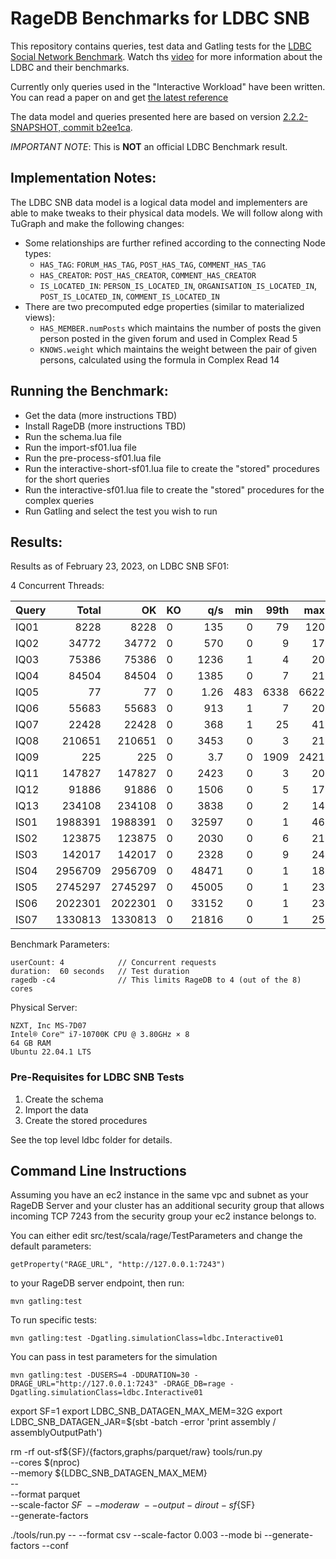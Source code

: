 # RageDB Benchmarks for LDBC SNB

This repository contains queries, test data and Gatling tests for the [LDBC](https://ldbcouncil.org/) [Social Network Benchmark](https://ldbcouncil.org/benchmarks/snb/).
Watch ths [video](https://www.youtube.com/watch?v=q26DHnQFw54) for more information about the LDBC and their benchmarks.

Currently only queries used in the "Interactive Workload" have been written. 
You can read a paper on and get [the latest reference](https://ldbcouncil.org/ldbc_snb_docs/ldbc-snb-specification.pdf)

The data model and queries presented here are based on version [2.2.2-SNAPSHOT, commit b2ee1ca](https://github.com/ldbc/ldbc_snb_docs).

*IMPORTANT NOTE*: This is **NOT** an official LDBC Benchmark result.

## Implementation Notes:

The LDBC SNB data model is a logical data model and implementers are able to make tweaks to their physical data models.
We will follow along with TuGraph and make the following changes:

- Some relationships are further refined according to the connecting Node types:
    - `HAS_TAG`: `FORUM_HAS_TAG`, `POST_HAS_TAG`, `COMMENT_HAS_TAG`
    - `HAS_CREATOR`: `POST_HAS_CREATOR`, `COMMENT_HAS_CREATOR`
    - `IS_LOCATED_IN`: `PERSON_IS_LOCATED_IN`, `ORGANISATION_IS_LOCATED_IN`, `POST_IS_LOCATED_IN`, `COMMENT_IS_LOCATED_IN`
- There are two precomputed edge properties (similar to materialized views):
    - `HAS_MEMBER.numPosts` which maintains the number of posts the given person posted in the given forum and used in Complex Read 5
    - `KNOWS.weight` which maintains the weight between the pair of given persons, calculated using the formula in Complex Read 14

## Running the Benchmark:

- Get the data (more instructions TBD)
- Install RageDB (more instructions TBD)
- Run the schema.lua file
- Run the import-sf01.lua file
- Run the pre-process-sf01.lua file
- Run the interactive-short-sf01.lua file to create the "stored" procedures for the short queries
- Run the interactive-sf01.lua file to create the "stored" procedures for the complex queries
- Run Gatling and select the test you wish to run


## Results:

Results as of February 23, 2023, on LDBC SNB SF01:

4 Concurrent Threads:

| Query |   Total |      OK | KO  |   q/s | min | 99th |  max | mean |
|-------|--------:|--------:|-----|------:|----:|-----:|-----:|-----:|
| IQ01  |    8228 |    8228 | 0   |   135 |   0 |   79 |  120 |   29 |
| IQ02  |   34772 |   34772 | 0   |   570 |   0 |    9 |   17 |    7 |
| IQ03  |   75386 |   75386 | 0   |  1236 |   1 |    4 |   20 |    3 |
| IQ04  |   84504 |   84504 | 0   |  1385 |   0 |    7 |   21 |    3 |
| IQ05  |      77 |      77 | 0   |  1.26 | 483 | 6338 | 6622 | 3144 |
| IQ06  |   55683 |   55683 | 0   |   913 |   1 |    7 |   20 |    4 |
| IQ07  |   22428 |   22428 | 0   |   368 |   1 |   25 |   41 |   11 |
| IQ08  |  210651 |  210651 | 0   |  3453 |   0 |    3 |   21 |    1 |
| IQ09  |     225 |     225 | 0   |   3.7 |   0 | 1909 | 2421 | 1077 |
| IQ11  |  147827 |  147827 | 0   |  2423 |   0 |    3 |   20 |    2 |
| IQ12  |   91886 |   91886 | 0   |  1506 |   0 |    5 |   17 |    3 |
| IQ13  |  234108 |  234108 | 0   |  3838 |   0 |    2 |   14 |    1 |
| IS01  | 1988391 | 1988391 | 0   | 32597 |   0 |    1 |   46 |    0 |
| IS02  |  123875 |  123875 | 0   |  2030 |   0 |    6 |   21 |    2 |
| IS03  |  142017 |  142017 | 0   |  2328 |   0 |    9 |   24 |    2 |
| IS04  | 2956709 | 2956709 | 0   | 48471 |   0 |    1 |   18 |    0 |
| IS05  | 2745297 | 2745297 | 0   | 45005 |   0 |    1 |   23 |    0 |
| IS06  | 2022301 | 2022301 | 0   | 33152 |   0 |    1 |   23 |    0 |
| IS07  | 1330813 | 1330813 | 0   | 21816 |   0 |    1 |   25 |    0 |


Benchmark Parameters:

    userCount: 4            // Concurrent requests
    duration:  60 seconds   // Test duration
    ragedb -c4              // This limits RageDB to 4 (out of the 8) cores

Physical Server:

    NZXT, Inc MS-7D07
    Intel® Core™ i7-10700K CPU @ 3.80GHz × 8
    64 GB RAM
    Ubuntu 22.04.1 LTS

### Pre-Requisites for LDBC SNB Tests

1. Create the schema
2. Import the data
3. Create the stored procedures

See the top level ldbc folder for details.





Command Line Instructions
-------------------------

Assuming you have an ec2 instance in the same vpc and subnet as your RageDB Server
and your cluster has an additional security group that allows incoming TCP 7243 from
the security group your ec2 instance belongs to.

You can either edit src/test/scala/rage/TestParameters and change the default parameters:

    getProperty("RAGE_URL", "http://127.0.0.1:7243")

to your RageDB server endpoint, then run:

    mvn gatling:test

To run specific tests:

    mvn gatling:test -Dgatling.simulationClass=ldbc.Interactive01

You can pass in test parameters for the simulation

    mvn gatling:test -DUSERS=4 -DDURATION=30 -DRAGE_URL="http://127.0.0.1:7243" -DRAGE_DB=rage -Dgatling.simulationClass=ldbc.Interactive01


export SF=1
export LDBC_SNB_DATAGEN_MAX_MEM=32G
export LDBC_SNB_DATAGEN_JAR=$(sbt -batch -error 'print assembly / assemblyOutputPath')    

rm -rf out-sf${SF}/{factors,graphs/parquet/raw}
tools/run.py \
--cores $(nproc) \
--memory ${LDBC_SNB_DATAGEN_MAX_MEM} \
-- \
--format parquet \
--scale-factor ${SF} \
--mode raw \
--output-dir out-sf${SF} \
--generate-factors

./tools/run.py -- --format csv --scale-factor 0.003 --mode bi --generate-factors --conf 
